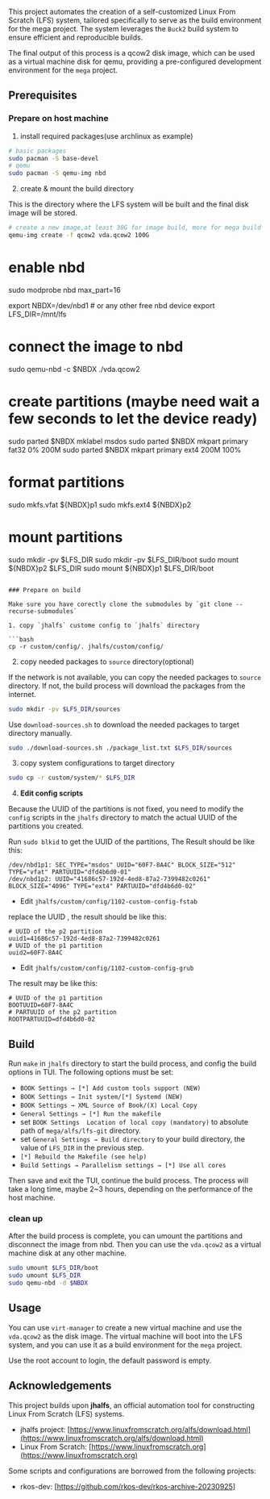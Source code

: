 This project automates the creation of a self-customized Linux From Scratch (LFS) system, tailored specifically to serve as the build environment for the mega project. The system leverages the `Buck2` build system to ensure efficient and reproducible builds.

The final output of this process is a qcow2 disk image, which can be used as a virtual machine disk for qemu, providing a pre-configured development environment for the `mega` project.

## Prerequisites

### Prepare on host machine

1. install required packages(use archlinux as example)

```bash
# basic packages
sudo pacman -S base-devel
# qemu
sudo pacman -S qemu-img nbd
```

2. create & mount the build directory

This is the directory where the LFS system will be built and the final disk image will be stored.

```bash
# create a new image,at least 30G for image build, more for mega build & test.
qemu-img create -f qcow2 vda.qcow2 100G
```

# enable nbd
sudo modprobe nbd max_part=16

export NBDX=/dev/nbd1 # or any other free nbd device
export LFS_DIR=/mnt/lfs

# connect the image to nbd
sudo qemu-nbd -c $NBDX ./vda.qcow2

# create partitions (maybe need wait a few seconds to let the device ready)
sudo parted $NBDX mklabel msdos
sudo parted $NBDX mkpart primary fat32 0% 200M
sudo parted $NBDX mkpart primary ext4 200M 100%

# format partitions
sudo mkfs.vfat ${NBDX}p1
sudo mkfs.ext4 ${NBDX}p2

# mount partitions
sudo mkdir -pv $LFS_DIR
sudo mkdir -pv $LFS_DIR/boot
sudo mount ${NBDX}p2 $LFS_DIR
sudo mount ${NBDX}p1 $LFS_DIR/boot
```

### Prepare on build

Make sure you have corectly clone the submodules by `git clone --recurse-submodules`

1. copy `jhalfs` custome config to `jhalfs` directory

```bash
cp -r custom/config/. jhalfs/custom/config/
```

2. copy needed packages to `source` directory(optional)

If the network is not available, you can copy the needed packages to `source` directory. If not, the build process will download the packages from the internet.

```bash
sudo mkdir -pv $LFS_DIR/sources
```

Use `download-sources.sh` to download the needed packages to target directory manually.

```bash
sudo ./download-sources.sh ./package_list.txt $LFS_DIR/sources
```

3. copy system configurations to target directory

```bash
sudo cp -r custom/system/* $LFS_DIR
```

4. **Edit config scripts**

Because the UUID of the partitions is not fixed, you need to modify the `config` scripts in the `jhalfs` directory to match the actual UUID of the partitions you created.

Run `sudo blkid` to get the UUID of the partitions, The Result should be like this:

```
/dev/nbd1p1: SEC_TYPE="msdos" UUID="60F7-8A4C" BLOCK_SIZE="512" TYPE="vfat" PARTUUID="dfd4b6d0-01"
/dev/nbd1p2: UUID="41686c57-192d-4ed8-87a2-7399482c0261" BLOCK_SIZE="4096" TYPE="ext4" PARTUUID="dfd4b6d0-02"
```

-   Edit `jhalfs/custom/config/1102-custom-config-fstab`

replace the UUID , the result should be like this:

```
# UUID of the p2 partition
uuid1=41686c57-192d-4ed8-87a2-7399482c0261
# UUID of the p1 partition
uuid2=60F7-8A4C
```

-   Edit `jhalfs/custom/config/1102-custom-config-grub`

The result may be like this:

```
# UUID of the p1 partition
BOOTUUID=60F7-8A4C
# PARTUUID of the p2 partition
ROOTPARTUUID=dfd4b6d0-02
```

## Build

Run `make` in `jhalfs` directory to start the build process, and config the build options in TUI.
The following options must be set:

-   `BOOK Settings → [*] Add custom tools support (NEW)`
-   `BOOK Settings → Init system/[*] Systemd (NEW)`
-   `BOOK Settings → XML Source of Book/(X) Local Copy`
-   `General Settings → [*] Run the makefile`
-   set `BOOK Settings  Location of local copy (mandatory)` to absolute path of `mega/alfs/lfs-git` directory.
-   set `General Settings → Build directory` to your build directory, the value of `LFS_DIR` in the previous step.
-   `[*] Rebuild the Makefile (see help)`
-   `Build Settings → Parallelism settings → [*] Use all cores`

Then save and exit the TUI, continue the build process. The process will take a long time, maybe 2~3 hours, depending on the performance of the host machine.

### clean up

After the build process is complete, you can umount the partitions and disconnect the image from nbd. Then you can use the `vda.qcow2` as a virtual machine disk at any other machine.

```bash
sudo umount $LFS_DIR/boot
sudo umount $LFS_DIR
sudo qemu-nbd -d $NBDX
```

## Usage

You can use `virt-manager` to create a new virtual machine and use the `vda.qcow2` as the disk image. The virtual machine will boot into the LFS system, and you can use it as a build environment for the `mega` project.

Use the root account to login, the default password is empty.

## Acknowledgements

This project builds upon **jhalfs**, an official automation tool for constructing Linux From Scratch (LFS) systems.

-   jhalfs project: [https://www.linuxfromscratch.org/alfs/download.html](https://www.linuxfromscratch.org/alfs/download.html)
-   Linux From Scratch: [https://www.linuxfromscratch.org](https://www.linuxfromscratch.org)

Some scripts and configurations are borrowed from the following projects:

-   rkos-dev: [https://github.com/rkos-dev/rkos-archive-20230925]
